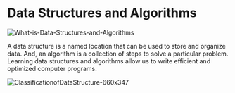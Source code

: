 #  Data Structures and Algorithms



![What-is-Data-Structures-and-Algorithms](https://user-images.githubusercontent.com/74640208/222974329-e7221c69-74f7-4dc4-aea5-aad99bf8f34c.jpg)

A data structure is a named location that can be used to store and organize data. And, an algorithm is a collection of steps to solve a particular problem. Learning data structures and algorithms allow us to write efficient and optimized computer programs.


![ClassificationofDataStructure-660x347](https://user-images.githubusercontent.com/74640208/222974349-166ad888-e022-47ab-9e64-60a73efe8a6f.jpg)


